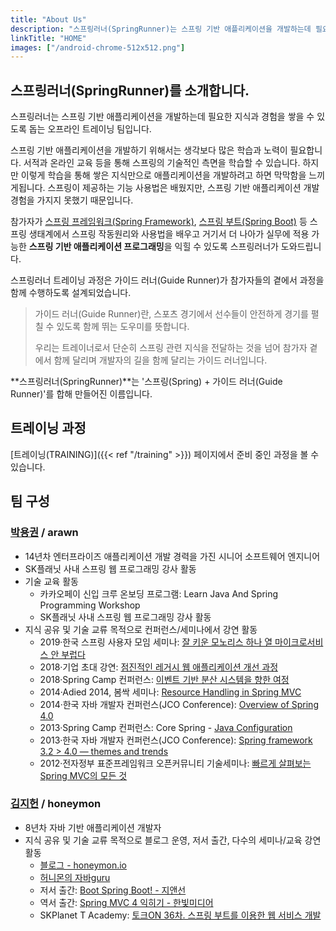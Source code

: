 ```yaml
---
title: "About Us"
description: "스프링러너(SpringRunner)는 스프링 기반 애플리케이션을 개발하는데 필요한 지식과 경험을 쌓을 수 있도록 돕는 오프라인 트레이닝 팀입니다."
linkTitle: "HOME"
images: ["/android-chrome-512x512.png"]
---
```


## 스프링러너(SpringRunner)를 소개합니다.

스프링러너는 스프링 기반 애플리케이션을 개발하는데 필요한 지식과 경험을 쌓을 수 있도록 돕는 오프라인 트레이닝 팀입니다.

스프링 기반 애플리케이션을 개발하기 위해서는 생각보다 많은 학습과 노력이 필요합니다. 서적과 온라인 교육 등을 통해 스프링의 기술적인 측면을 학습할 수 있습니다. 하지만 이렇게 학습을 통해 쌓은 지식만으로 애플리케이션을 개발하려고 하면 막막함을 느끼게됩니다. 스프링이 제공하는 기능 사용법은 배웠지만, 스프링 기반 애플리케이션 개발 경험을 가지지 못했기 때문입니다.

참가자가 [스프링 프레임워크(Spring Framework)](https://spring.io/projects/spring-framework), [스프링 부트(Spring Boot)](https://spring.io/projects/spring-boot) 등 스프링 생태계에서 스프링 작동원리와 사용법을 배우고 거기서 더 나아가 실무에 적용 가능한 **스프링 기반 애플리케이션 프로그래밍**을 익힐 수 있도록 스프링러너가 도와드립니다.

스프링러너 트레이닝 과정은 가이드 러너(Guide Runner)가 참가자들의 곁에서 과정을 함께 수행하도록 설계되었습니다. 

> 가이드 러너(Guide Runner)란, 스포츠 경기에서 선수들이 안전하게 경기를 펼칠 수 있도록 함께 뛰는 도우미를 뜻합니다. 
> 
> 우리는 트레이너로서 단순히 스프링 관련 지식을 전달하는 것을 넘어 참가자 곁에서 함께 달리며 개발자의 길을 함께 달리는 가이드 러너입니다.

**스프링러너(SpringRunner)**는 '스프링(Spring) + 가이드 러너(Guide Runner)'를 합해 만들어진 이름입니다.

## 트레이닝 과정

[트레이닝(TRAINING)]({{< ref "/training" >}}) 페이지에서 준비 중인 과정을 볼 수 있습니다.

## 팀 구성

### [박용권](https://arawn.github.io/) / arawn
* 14년차 엔터프라이즈 애플리케이션 개발 경력을 가진 시니어 소프트웨어 엔지니어
* SK플래닛 사내 스프링 웹 프로그래밍 강사 활동
* 기술 교육 활동
    - 카카오페이 신입 크루 온보딩 프로그램: Learn Java And Spring Programming Workshop
    - SK플래닛 사내 스프링 웹 프로그래밍 강사 활동
* 지식 공유 및 기술 교류 목적으로 컨퍼런스/세미나에서 강연 활동
    - 2019·한국 스프링 사용자 모임 세미나: [잘 키운 모노리스 하나 열 마이크로서비스 안 부럽다](https://www.slideshare.net/arawnkr/ss-195979955)
    - 2018·기업 초대 강연: [점진적인 레거시 웹 애플리케이션 개선 과정](https://www.slideshare.net/arawnkr/ss-115339631)
    - 2018·Spring Camp 컨퍼런스: [이벤트 기반 분산 시스템을 향한 여정](https://www.slideshare.net/arawnkr/ss-94475606)
    - 2014·Adied 2014, 봄싹 세미나: [Resource Handling in Spring MVC](https://www.slideshare.net/arawnkr/resource-handling-in-spring-mvc)
    - 2014·한국 자바 개발자 컨퍼런스(JCO Conference): [Overview of Spring 4.0](https://www.slideshare.net/arawnkr/overview-of-spring4)
    - 2013·Spring Camp 컨퍼런스: Core Spring - [Java Configuration](https://www.slideshare.net/arawnkr/spring-camp-2013-java-configuration)
    - 2013·한국 자바 개발자 컨퍼런스(JCO Conference): [Spring framework 3.2 > 4.0 — themes and trends](https://www.slideshare.net/arawnkr/spring-framework-32-40-themes-and-trends)
    - 2012·전자정부 표준프레임워크 오픈커뮤니티 기술세미나: [빠르게 살펴보는 Spring MVC의 모든 것](http://olc.kr/course/course_online_view.jsp?id=254)

### [김지헌](http://honeymon.io/about) / honeymon
* 8년차 자바 기반 애플리케이션 개발자
* 지식 공유 및 기술 교류 목적으로 블로그 운영, 저서 출간, 다수의 세미나/교육 강연 활동
  - [블로그 - honeymon.io](http://honeymon.io)
  - [허니몬의 자바guru](https://java.ihoney.pe.kr/)
  - 저서 출간: [Boot Spring Boot! - 지앤선](http://www.yes24.com/24/Goods/62112463?Acode=101)
  - 역서 출간: [Spring MVC 4 익히기 - 한빛미디어](http://www.hanbit.co.kr/store/books/look.php?p_code=E3493022562)
  - SKPlanet T Academy: [토크ON 36차. 스프링 부트를 이용한 웹 서비스 개발](https://www.youtube.com/playlist?list=PL9mhQYIlKEhdjUeH15EBJvhdEgjMZa798)